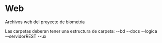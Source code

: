 # Web
Archivos web del proyecto de biometria

Las carpetas deberan tener una estructura de
carpeta:
  --bd
  --docs
  --logica
  --servidorREST
  --ux
